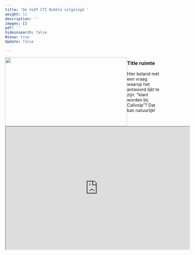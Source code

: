 ```yaml
---
title: 'De VoIP CTI Bubble uitgelegd '
weight: 11
description: ''
images: []
pdf: ''
hideinsearch: false
Nieuw: true
Update: false

---
```


<img src="https://res.cloudinary.com/callvoip/image/upload/v1616400506/bubble-0_yzyyrb.jpg" style="float:left;" width="398" height="224"><h3>Title ruimte</h3>Hier beland met een vraag waarop het antwoord lijkt te zijn: “klant worden bij Callvoip”? Dat kan natuurlijk!
<iframe src="https://redcactus.nl/wp-content/uploads/2021/02/Bubble-algemeen-v2.mp4?_=1" width="600" height="400"></iframe>
